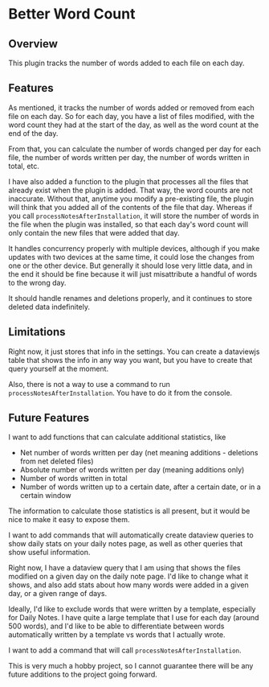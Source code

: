 # Better Word Count

## Overview
This plugin tracks the number of words added to each file on each day.

## Features
As mentioned, it tracks the number of words added or removed from each file on each day. So for each day, you have a list of files modified, with the word count they had at the start of the day, as well as the word count at the end of the day.

From that, you can calculate the number of words changed per day for each file, the number of words written per day, the number of words written in total, etc.

I have also added a function to the plugin that processes all the files that already exist when the plugin is added. That way, the word counts are not inaccurate. Without that, anytime you modify a pre-existing file, the plugin will think that you added all of the contents of the file that day. Whereas if you call `processNotesAfterInstallation`, it will store the number of words in the file when the plugin was installed, so that each day's word count will only contain the new files that were added that day.

It handles concurrency properly with multiple devices, although if you make updates with two devices at the same time, it could lose the changes from one or the other device. But generally it should lose very little data, and in the end it should be fine because it will just misattribute a handful of words to the wrong day.

It should handle renames and deletions properly, and it continues to store deleted data indefinitely.

## Limitations

Right now, it just stores that info in the settings. You can create a dataviewjs table that shows the info in any way you want, but you have to create that query yourself at the moment.

Also, there is not a way to use a command to run `processNotesAfterInstallation`. You have to do it from the console.

## Future Features
I want to add functions that can calculate additional statistics, like
* Net number of words written per day (net meaning additions - deletions from net deleted files)
* Absolute number of words written per day (meaning additions only)
* Number of words written in total
* Number of words written up to a certain date, after a certain date, or in a certain window

The information to calculate those statistics is all present, but it would be nice to make it easy to expose them.

I want to add commands that will automatically create dataview queries to show daily stats on your daily notes page, as well as other queries that show useful information.

Right now, I have a dataview query that I am using that shows the files modified on a given day on the daily note page. I'd like to change what it shows, and also add stats about how many words were added in a given day, or a given range of days.

Ideally, I'd like to exclude words that were written by a template, especially for Daily Notes. I have quite a large template that I use for each day (around 500 words), and I'd like to be able to differentiate between words automatically written by a template vs words that I actually wrote.

I want to add a command that will call `processNotesAfterInstallation`.

This is very much a hobby project, so I cannot guarantee there will be any future additions to the project going forward.